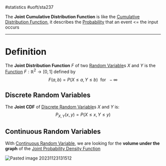 #statistics #uoft/sta237 

The **Joint Cumulative Distribution Function** is like the [Cumulative Distribution Function](Cumulative%20Distribution%20Function.md), it describes the [Probability](Probability.md) that an event <= the input occurs

---
# Definition
The **Joint Distribution Function** $F$ of two [Random Variable](Random%20Variable)s $X$ and $Y$ is the [Function](Function.md) $F:\mathbb{R}^{2}\rightarrow[0,1]$ defined by $$F(a,b)= P(X\leq a, Y\leq b) \ \text{ for } \ -\infty$$
## Discrete Random Variables
The **Joint CDF** of [Discrete Random Variable](Discrete%20Random%20Variable.md)s $X$ and $Y$ is: $$P_{X,Y}(x,y)=P(X\leq x,Y\leq y)$$

## Continuous Random Variables
With [Continuous Random Variable](Continuous%20Random%20Variable.md), we are looking for the **volume under the graph** of the [Joint Probability Density Function](Joint%20Probability%20Density%20Function.md)

![Pasted image 20231123131512](Pasted%20image%2020231123131512.png)